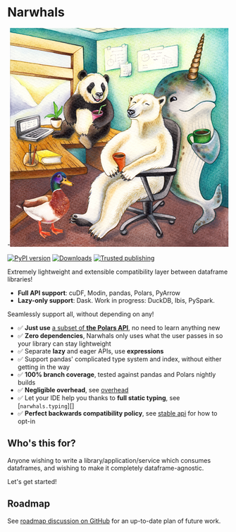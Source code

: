 # Narwhals

-![](assets/image.png)

[![PyPI version](https://badge.fury.io/py/narwhals.svg)](https://badge.fury.io/py/narwhals)
[![Downloads](https://static.pepy.tech/badge/narwhals/month)](https://pepy.tech/project/narwhals)
[![Trusted publishing](https://img.shields.io/badge/Trusted_publishing-Provides_attestations-bright_green)](https://peps.python.org/pep-0740/)

Extremely lightweight and extensible compatibility layer between dataframe libraries!

- **Full API support**: cuDF, Modin, pandas, Polars, PyArrow
- **Lazy-only support**: Dask. Work in progress: DuckDB, Ibis, PySpark.

Seamlessly support all, without depending on any!

- ✅ **Just use** [a subset of **the Polars API**](./api-reference/index.md), no need to learn anything new
- ✅ **Zero dependencies**, Narwhals only uses what
  the user passes in so your library can stay lightweight
- ✅ Separate **lazy** and eager APIs, use **expressions**
- ✅ Support pandas' complicated type system and index, without
  either getting in the way
- ✅ **100% branch coverage**, tested against pandas and Polars nightly builds
- ✅ **Negligible overhead**, see [overhead](./overhead.md/)
- ✅ Let your IDE help you thanks to **full static typing**, see [`narwhals.typing`][]
- ✅ **Perfect backwards compatibility policy**,
  see [stable api](./backcompat.md/) for how to opt-in

## Who's this for?

Anyone wishing to write a library/application/service which consumes dataframes, and wishing to make it
completely dataframe-agnostic.

Let's get started!

## Roadmap

See [roadmap discussion on GitHub](https://github.com/narwhals-dev/narwhals/discussions/1370)
for an up-to-date plan of future work.
